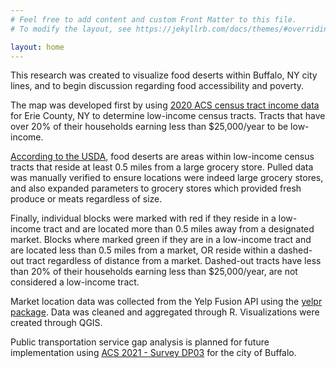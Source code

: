 ```yaml
---
# Feel free to add content and custom Front Matter to this file.
# To modify the layout, see https://jekyllrb.com/docs/themes/#overriding-theme-defaults

layout: home
---
```


This research was created to visualize food deserts within Buffalo, NY city lines, and to begin discussion regarding food accessibility and poverty.

The map was developed first by using 
[2020 ACS census tract income data](https://data.census.gov/table?t=Income+and+Earnings&g=0500000US36029$1400000&y=2020&tid=ACSST5Y2020.S1901&moe=false&tp=true) for Erie County, NY to determine low-income census tracts. Tracts that have over 20% of their households earning less than $25,000/year to be low-income. 

[According to the USDA](https://www.ers.usda.gov/data-products/food-access-research-atlas.aspx), food deserts are areas within low-income census tracts that reside at least 0.5 miles from a large grocery store.  Pulled data was manually verified  to ensure locations were indeed large grocery stores, and also expanded parameters to grocery stores which provided fresh produce or meats regardless of size.  

Finally, individual blocks were marked with red if they reside in a low-income tract and are located more than 0.5 miles away from a designated market.  Blocks where marked green if they are in a low-income tract and are located less than 0.5 miles from a market, OR reside within a dashed-out tract regardless of distance from a market. Dashed-out tracts have less than 20% of their households earning less than $25,000/year, are not considered a low-income tract.  


Market location data was collected from the Yelp Fusion API using the [yelpr package](https://github.com/OmaymaS/yelpr).  Data was cleaned and aggregated through R.  Visualizations were created through QGIS.




Public transportation service gap analysis is planned for future implementation using [ACS 2021 - Survey DP03](https://www.census.gov/acs/www/about/why-we-ask-each-question/commuting) for the city of Buffalo.   


